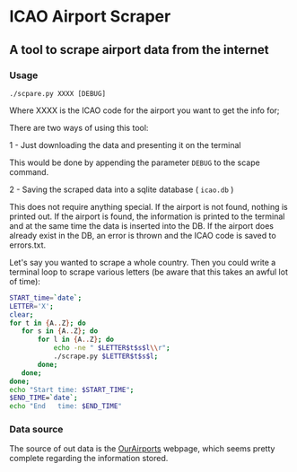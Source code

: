 # ICAO Airport Scraper

## A tool to scrape airport data from the internet

### Usage

`./scpare.py XXXX [DEBUG]`

Where XXXX is the ICAO code for the airport you want to get the info for;

There are two ways of using this tool:

1 - Just downloading the data and presenting it on the terminal

This would be done by appending the parameter `DEBUG` to the scape command.

2 - Saving the scraped data into a sqlite database ( `icao.db` )

This does not require anything special. If the airport is not found, nothing is printed out. If the airport is found, the information is printed to the terminal and at the same time the data is inserted into the DB. If the airport does already exist in the DB, an error is thrown and the ICAO code is saved to errors.txt.

Let's say you wanted to scrape a whole country. Then you could write a terminal loop to scrape various letters (be aware that this takes an awful lot of time):

```bash
START_time=`date`;
LETTER='X';
clear;
for t in {A..Z}; do
   for s in {A..Z}; do
       for l in {A..Z}; do
           echo -ne " $LETTER$t$s$l\\r";
           ./scrape.py $LETTER$t$s$l;
       done;
   done;
done;
echo "Start time: $START_TIME";
$END_TIME=`date`;
echo "End   time: $END_TIME"
```

### Data source

The source of out data is the [OurAirports](https://ourairports.com/) webpage, which seems pretty complete regarding the information stored.
